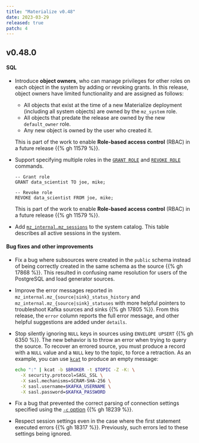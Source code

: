 ```yaml
---
title: "Materialize v0.48"
date: 2023-03-29
released: true
patch: 4
---
```


## v0.48.0

#### SQL

* Introduce **object owners**, who can manage privileges for other roles on
  each object in the system by adding or revoking grants. In this release,
  object owners have limited functionality and are assigned as follows:

  * All objects that exist at the time of a new Materialize deployment
    (including all system objects) are owned by the `mz_system` role.
  * All objects that predate the release are owned by the new `default_owner`
    role.
  * Any new object is owned by the user who created it.

  This is part of the work to enable **Role-based access control** (RBAC) in a
  future release {{% gh 11579 %}}.

* Support specifying multiple roles in the [`GRANT ROLE`](/sql/grant-role) and
  [`REVOKE ROLE`](/sql/revoke-role) commands.

  ```mzsql
  -- Grant role
  GRANT data_scientist TO joe, mike;

  -- Revoke role
  REVOKE data_scientist FROM joe, mike;
  ```

  This is part of the work to enable **Role-based access control** (RBAC) in a
  future release {{% gh 11579 %}}.

* Add [`mz_internal.mz_sessions`](/sql/system-catalog/mz_internal/#mz_sessions)
  to the system catalog. This table describes all active sessions in the
  system.

#### Bug fixes and other improvements

* Fix a bug where subsources were created in the `public` schema instead of
  being correctly created in the same schema as the source {{% gh 17868 %}}.
  This resulted in confusing name resolution for users of the PostgreSQL and
  load generator sources.

[//]: # "NOTE(morsapaes) The `details` column was introduced in v0.47, but we
missed the release note then and it now fits a little cosier with the change
shipping in v0.48 -— so mentioning it here."

* Improve the error messages reported in `mz_internal.mz_{source|sink}_status_history`
  and `mz_internal.mz_{source|sink}_statuses` with more helpful pointers to
  troubleshoot Kafka sources and sinks {{% gh 17805 %}}. From this release, the
  `error` column reports the full error message, and other helpful suggestions
  are added under `details`.

* Stop silently ignoring `NULL` keys in sources using `ENVELOPE UPSERT` {{% gh
  6350 %}}. The new behavior is to throw an error when trying to query the
  source. To recover an errored source, you must produce a record with a `NULL`
  value and a `NULL` key to the topic, to force a retraction. As an example,
  you can use [`kcat`](https://docs.confluent.io/platform/current/clients/kafkacat-usage.html) to
  produce an empty message:

  ```bash
  echo ":" | kcat -b $BROKER -t $TOPIC -Z -K: \
    -X security.protocol=SASL_SSL \
    -X sasl.mechanisms=SCRAM-SHA-256 \
    -X sasl.username=$KAFKA_USERNAME \
    -X sasl.password=$KAFKA_PASSWORD
  ```

* Fix a bug that prevented the correct parsing of connection settings specified
  using the [`-c` option](https://www.postgresql.org/docs/current/app-psql.html)
  {{% gh 18239 %}}.

* Respect session settings even in the case where the first statement executed
  errors {{% gh 18317 %}}. Previously, such errors led to these settings being
  ignored.
